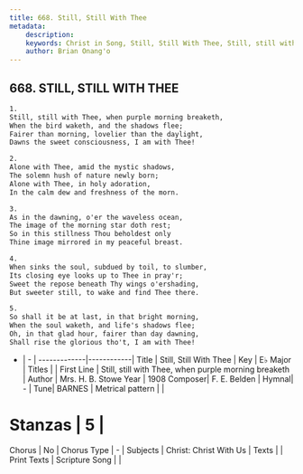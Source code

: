 ```yaml
---
title: 668. Still, Still With Thee
metadata:
    description: 
    keywords: Christ in Song, Still, Still With Thee, Still, still with Thee, when purple morning breaketh, 
    author: Brian Onang'o
---
```



## 668. STILL, STILL WITH THEE

```txt
1.
Still, still with Thee, when purple morning breaketh,
When the bird waketh, and the shadows flee;
Fairer than morning, lovelier than the daylight,
Dawns the sweet consciousness, I am with Thee!

2.
Alone with Thee, amid the mystic shadows,
The solemn hush of nature newly born;
Alone with Thee, in holy adoration,
In the calm dew and freshness of the morn.

3.
As in the dawning, o'er the waveless ocean,
The image of the morning star doth rest;
So in this stillness Thou beholdest only 
Thine image mirrored in my peaceful breast.

4.
When sinks the soul, subdued by toil, to slumber,
Its closing eye looks up to Thee in pray'r;
Sweet the repose beneath Thy wings o'ershading,
But sweeter still, to wake and find Thee there.

5.
So shall it be at last, in that bright morning,
When the soul waketh, and life's shadows flee;
Oh, in that glad hour, fairer than day dawning,
Shall rise the glorious tho't, I am with Thee!

```

- |   -  |
-------------|------------|
Title | Still, Still With Thee |
Key | E♭ Major |
Titles |  |
First Line | Still, still with Thee, when purple morning breaketh |
Author | Mrs. H. B. Stowe
Year | 1908
Composer| F. E. Belden |
Hymnal|  - |
Tune| BARNES |
Metrical pattern | |
# Stanzas | 5 |
Chorus | No |
Chorus Type | - |
Subjects | Christ: Christ With Us |
Texts |  |
Print Texts | 
Scripture Song |  |
  
